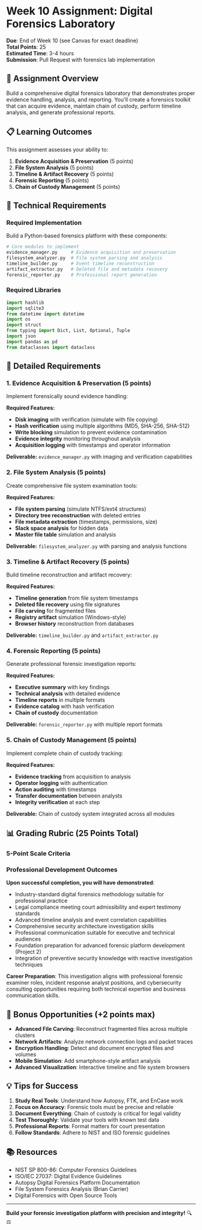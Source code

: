 # Week 10 Assignment: Digital Forensics Laboratory

**Due**: End of Week 10 (see Canvas for exact deadline)  
**Total Points**: 25  
**Estimated Time**: 3-4 hours  
**Submission**: Pull Request with forensics lab implementation

## 🎯 Assignment Overview

Build a comprehensive digital forensics laboratory that demonstrates proper evidence handling, analysis, and reporting. You'll create a forensics toolkit that can acquire evidence, maintain chain of custody, perform timeline analysis, and generate professional reports.

## 📋 Learning Outcomes

This assignment assesses your ability to:

1. **Evidence Acquisition & Preservation** (5 points)
2. **File System Analysis** (5 points)
3. **Timeline & Artifact Recovery** (5 points)
4. **Forensic Reporting** (5 points)
5. **Chain of Custody Management** (5 points)

## 🔧 Technical Requirements

### Required Implementation
Build a Python-based forensics platform with these components:

```python
# Core modules to implement
evidence_manager.py     # Evidence acquisition and preservation
filesystem_analyzer.py  # File system parsing and analysis
timeline_builder.py     # Event timeline reconstruction
artifact_extractor.py   # Deleted file and metadata recovery
forensic_reporter.py    # Professional report generation
```

### Required Libraries
```python
import hashlib
import sqlite3
from datetime import datetime
import os
import struct
from typing import Dict, List, Optional, Tuple
import json
import pandas as pd
from dataclasses import dataclass
```

## 📝 Detailed Requirements

### 1. Evidence Acquisition & Preservation (5 points)

Implement forensically sound evidence handling:

**Required Features:**
- **Disk imaging** with verification (simulate with file copying)
- **Hash verification** using multiple algorithms (MD5, SHA-256, SHA-512)
- **Write blocking** simulation to prevent evidence contamination
- **Evidence integrity** monitoring throughout analysis
- **Acquisition logging** with timestamps and operator information

**Deliverable:** `evidence_manager.py` with imaging and verification capabilities

### 2. File System Analysis (5 points)

Create comprehensive file system examination tools:

**Required Features:**
- **File system parsing** (simulate NTFS/ext4 structures)
- **Directory tree reconstruction** with deleted entries
- **File metadata extraction** (timestamps, permissions, size)
- **Slack space analysis** for hidden data
- **Master file table** simulation and analysis

**Deliverable:** `filesystem_analyzer.py` with parsing and analysis functions

### 3. Timeline & Artifact Recovery (5 points)

Build timeline reconstruction and artifact recovery:

**Required Features:**
- **Timeline generation** from file system timestamps
- **Deleted file recovery** using file signatures
- **File carving** for fragmented files
- **Registry artifact** simulation (Windows-style)
- **Browser history** reconstruction from databases

**Deliverable:** `timeline_builder.py` and `artifact_extractor.py`

### 4. Forensic Reporting (5 points)

Generate professional forensic investigation reports:

**Required Features:**
- **Executive summary** with key findings
- **Technical analysis** with detailed evidence
- **Timeline reports** in multiple formats
- **Evidence catalog** with hash verification
- **Chain of custody** documentation

**Deliverable:** `forensic_reporter.py` with multiple report formats

### 5. Chain of Custody Management (5 points)

Implement complete chain of custody tracking:

**Required Features:**
- **Evidence tracking** from acquisition to analysis
- **Operator logging** with authentication
- **Action auditing** with timestamps
- **Transfer documentation** between analysts
- **Integrity verification** at each step

**Deliverable:** Chain of custody system integrated across all modules







## 📊 Grading Rubric (25 Points Total)

### 5-Point Scale Criteria


### Professional Development Outcomes

**Upon successful completion, you will have demonstrated**:
- Industry-standard digital forensics methodology suitable for professional practice
- Legal compliance meeting court admissibility and expert testimony standards
- Advanced timeline analysis and event correlation capabilities
- Comprehensive security architecture investigation skills
- Professional communication suitable for executive and technical audiences
- Foundation preparation for advanced forensic platform development (Project 2)
- Integration of preventive security knowledge with reactive investigation techniques

**Career Preparation**: This investigation aligns with professional forensic examiner roles, incident response analyst positions, and cybersecurity consulting opportunities requiring both technical expertise and business communication skills.

## 🚀 Bonus Opportunities (+2 points max)

- **Advanced File Carving**: Reconstruct fragmented files across multiple clusters
- **Network Artifacts**: Analyze network connection logs and packet traces
- **Encryption Handling**: Detect and document encrypted files and volumes
- **Mobile Simulation**: Add smartphone-style artifact analysis
- **Advanced Visualization**: Interactive timeline and file system browsers

## 💡 Tips for Success

1. **Study Real Tools**: Understand how Autopsy, FTK, and EnCase work
2. **Focus on Accuracy**: Forensic tools must be precise and reliable
3. **Document Everything**: Chain of custody is critical for legal validity
4. **Test Thoroughly**: Validate your tools with known test data
5. **Professional Reports**: Format matters for court presentation
6. **Follow Standards**: Adhere to NIST and ISO forensic guidelines

## 📚 Resources

- NIST SP 800-86: Computer Forensics Guidelines
- ISO/IEC 27037: Digital Evidence Guidelines
- Autopsy Digital Forensics Platform Documentation
- File System Forensics Analysis (Brian Carrier)
- Digital Forensics with Open Source Tools

---

**Build your forensic investigation platform with precision and integrity!** 🔍⚖️